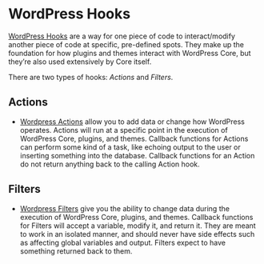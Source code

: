 # WordPress Hooks

[WordPress Hooks](https://developer.wordpress.org/plugins/hooks/) are a way for one piece of code to interact/modify another piece of code at specific, pre-defined spots. They make up the foundation for how plugins and themes interact with WordPress Core, but they’re also used extensively by Core itself.

There are two types of hooks: *Actions* and *Filters*.

## Actions

- [Wordpress Actions](https://developer.wordpress.org/plugins/hooks/actions/) allow you to add data or change how WordPress operates. Actions will run at a specific point in the execution of WordPress Core, plugins, and themes. Callback functions for Actions can perform some kind of a task, like echoing output to the user or inserting something into the database. Callback functions for an Action do not return anything back to the calling Action hook.

## Filters

- [Wordpress Filters](https://developer.wordpress.org/plugins/hooks/filters/) give you the ability to change data during the execution of WordPress Core, plugins, and themes. Callback functions for Filters will accept a variable, modify it, and return it. They are meant to work in an isolated manner, and should never have side effects such as affecting global variables and output. Filters expect to have something returned back to them.
